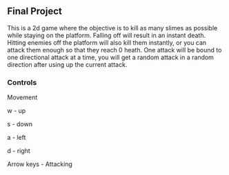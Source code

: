 ## Final Project
This is a 2d game where the objective is to kill as many slimes as possible while staying on the platform.
Falling off will result in an instant death.
Hitting enemies off the platform will also kill them instantly, or you can
attack them enough so that they reach 0 heath.
One attack will be bound to one directional attack at a time, you will get a random attack
in a random direction after using up the current attack.

### Controls
Movement

w - up

s - down

a - left

d - right

Arrow keys - Attacking

